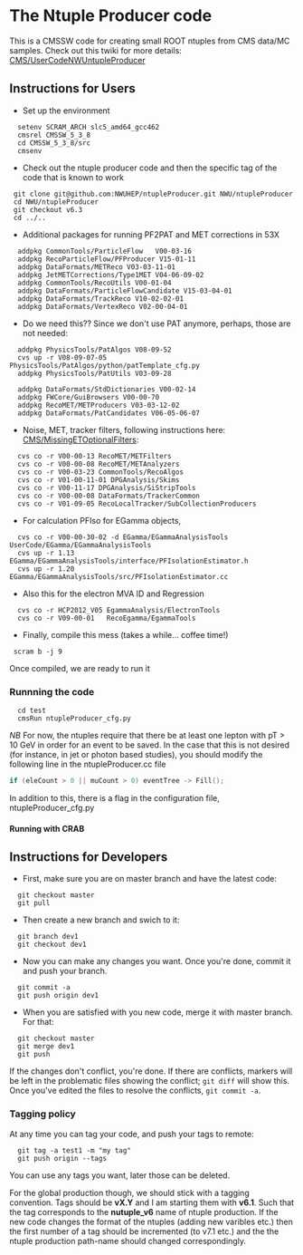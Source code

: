 The Ntuple Producer code
========================
This is a CMSSW code for creating small ROOT ntuples from CMS data/MC samples.
Check out this twiki for more details: [CMS/UserCodeNWUntupleProducer][1]

Instructions for Users
---------------------
 * Set up the environment
```
  setenv SCRAM_ARCH slc5_amd64_gcc462
  cmsrel CMSSW_5_3_8
  cd CMSSW_5_3_8/src
  cmsenv
```

 * Check out the ntuple producer code and then the specific tag of the code that is known to work
```
 git clone git@github.com:NWUHEP/ntupleProducer.git NWU/ntupleProducer
 cd NWU/ntupleProducer
 git checkout v6.3
 cd ../..
```

 * Additional packages for running PF2PAT and MET corrections in 53X
```
  addpkg CommonTools/ParticleFlow   V00-03-16
  addpkg RecoParticleFlow/PFProducer V15-01-11 
  addpkg DataFormats/METReco V03-03-11-01 
  addpkg JetMETCorrections/Type1MET V04-06-09-02
  addpkg CommonTools/RecoUtils V00-01-04
  addpkg DataFormats/ParticleFlowCandidate V15-03-04-01
  addpkg DataFormats/TrackReco V10-02-02-01
  addpkg DataFormats/VertexReco V02-00-04-01
```

 * Do we need this?? Since we don't use PAT anymore, perhaps, those are not needed:
```
  addpkg PhysicsTools/PatAlgos V08-09-52  
  cvs up -r V08-09-07-05 PhysicsTools/PatAlgos/python/patTemplate_cfg.py   
  addpkg PhysicsTools/PatUtils V03-09-28

  addpkg DataFormats/StdDictionaries V00-02-14
  addpkg FWCore/GuiBrowsers V00-00-70
  addpkg RecoMET/METProducers V03-03-12-02
  addpkg DataFormats/PatCandidates V06-05-06-07
```            

 * Noise, MET, tracker filters, following instructions here: [CMS/MissingETOptionalFilters][2]:
```
  cvs co -r V00-00-13 RecoMET/METFilters
  cvs co -r V00-00-08 RecoMET/METAnalyzers
  cvs co -r V00-03-23 CommonTools/RecoAlgos
  cvs co -r V01-00-11-01 DPGAnalysis/Skims
  cvs co -r V00-11-17 DPGAnalysis/SiStripTools
  cvs co -r V00-00-08 DataFormats/TrackerCommon
  cvs co -r V01-09-05 RecoLocalTracker/SubCollectionProducers
```

 * For calculation PFIso for EGamma objects,
```
  cvs co -r V00-00-30-02 -d EGamma/EGammaAnalysisTools UserCode/EGamma/EGammaAnalysisTools
  cvs up -r 1.13 EGamma/EGammaAnalysisTools/interface/PFIsolationEstimator.h
  cvs up -r 1.20 EGamma/EGammaAnalysisTools/src/PFIsolationEstimator.cc
```

 * Also this for the electron MVA ID and Regression
```
  cvs co -r HCP2012_V05 EgammaAnalysis/ElectronTools
  cvs co -r V09-00-01   RecoEgamma/EgammaTools
```

 * Finally, compile this mess (takes a while... coffee time!)  
```
 scram b -j 9
```

Once compiled, we are ready to run it
### Runnning the code
```
  cd test
  cmsRun ntupleProducer_cfg.py
```

*NB* 
For now, the ntuples require that there be at least one lepton with pT > 10 GeV in order for an event to be saved. In the case that this is not desired (for instance, in jet or photon based studies), you should modify the following line in the ntupleProducer.cc file
```c++ 
if (eleCount > 0 || muCount > 0) eventTree -> Fill();
```

In addition to this, there is a flag in the configuration file, ntupleProducer_cfg.py

#### Running with CRAB


Instructions for Developers
--------------------------

 * First, make sure you are on master branch and have the latest code:
```
  git checkout master
  git pull
```

 * Then create a new branch and swich to it:
```
  git branch dev1
  git checkout dev1
```

 * Now you can make any changes you want. Once you're done, commit it and push your branch.
```
  git commit -a
  git push origin dev1
```

 * When you are satisfied with you new code, merge it with master branch. For that:
```
  git checkout master
  git merge dev1
  git push
```

If the changes don't conflict, you're done. 
If there are conflicts, markers will be left in the problematic files showing the conflict; `git diff` will show this. 
Once you've edited the files to resolve the conflicts, `git commit -a`.
 
### Tagging policy
At any time you can tag your code, and push your tags to remote:
```
  git tag -a test1 -m "my tag"
  git push origin --tags
```
You can use any tags you want, later those can be deleted.

For the global production though, we should stick with a tagging convention.
Tags should be **vX.Y** and I am starting them with **v6.1**. Such that the tag corresponds to the **nutuple_v6** name 
of ntuple production. 
If the new code changes the format of the ntuples (adding new varibles etc.) then the first number of a tag should be incremented 
(to v7.1 etc.) and the the ntuple production path-name should changed correspondingly. 


[1]: https://twiki.cern.ch/twiki/bin/view/CMS/UserCodeNWUntupleProducer
[2]: https://twiki.cern.ch/twiki/bin/view/CMS/MissingETOptionalFilters
